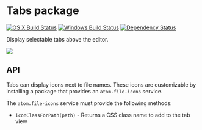 # Tabs package
[![OS X Build Status](https://travis-ci.org/atom/tabs.svg?branch=master)](https://travis-ci.org/atom/tabs) [![Windows Build Status](https://ci.appveyor.com/api/projects/status/nf4hdmuk4i9xkfmb/branch/master?svg=true)](https://ci.appveyor.com/project/Atom/tabs/branch/master) [![Dependency Status](https://david-dm.org/atom/tabs.svg)](https://david-dm.org/atom/tabs)

Display selectable tabs above the editor.

![](https://cloud.githubusercontent.com/assets/18362/10862852/c6de2de0-800d-11e5-8158-284f30aaf5d2.png)

## API

Tabs can display icons next to file names. These icons are customizable by installing a package that provides an `atom.file-icons` service.

The `atom.file-icons` service must provide the following methods:

* `iconClassForPath(path)` - Returns a CSS class name to add to the tab view
